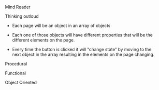 Mind Reader 

Thinking outloud

- Each page will be an object in an array of objects 

- Each one of those objects will have different properties that will be the different elements on the page.

- Every time the button is clicked it will "change state" by moving to the next object in the array resulting in the elements on the page changing. 






Procedural 

Functional 

Object Oriented 
